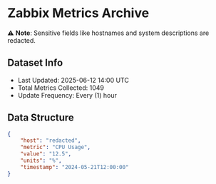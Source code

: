 # Zabbix Metrics Archive

⚠️ **Note**: Sensitive fields like hostnames and system descriptions are redacted.

## Dataset Info
- Last Updated: 2025-06-12 14:00 UTC
- Total Metrics Collected: 1049
- Update Frequency: Every (1) hour

## Data Structure
```json
{
    "host": "redacted",
    "metric": "CPU Usage",
    "value": "12.5",
    "units": "%",
    "timestamp": "2024-05-21T12:00:00"
}
```
